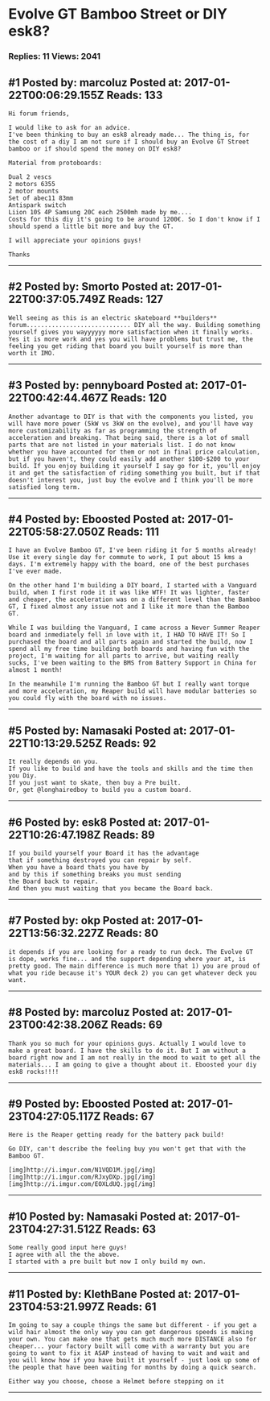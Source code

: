 # Evolve GT Bamboo Street or DIY esk8?

### Replies: 11 Views: 2041

## \#1 Posted by: marcoluz Posted at: 2017-01-22T00:06:29.155Z Reads: 133

```
Hi forum friends, 

I would like to ask for an advice. 
I've been thinking to buy an esk8 already made... The thing is, for the cost of a diy I am not sure if I should buy an Evolve GT Street bamboo or if should spend the money on DIY esk8?

Material from protoboards:

Dual 2 vescs
2 motors 6355
2 motor mounts
Set of abec11 83mm 
Antispark switch
Liion 10S 4P Samsung 20C each 2500mh made by me.... 
Costs for this diy it's going to be around 1200€. So I don't know if I should spend a little bit more and buy the GT. 

I will appreciate your opinions guys!

Thanks
```

---
## \#2 Posted by: Smorto Posted at: 2017-01-22T00:37:05.749Z Reads: 127

```
Well seeing as this is an electric skateboard **builders** forum............................. DIY all the way. Building something yourself gives you wayyyyyy more satisfaction when it finally works. Yes it is more work and yes you will have problems but trust me, the feeling you get riding that board you built yourself is more than worth it IMO.
```

---
## \#3 Posted by: pennyboard Posted at: 2017-01-22T00:42:44.467Z Reads: 120

```
Another advantage to DIY is that with the components you listed, you will have more power (5kW vs 3kW on the evolve), and you'll have way more customizability as far as programming the strength of acceleration and breaking. That being said, there is a lot of small parts that are not listed in your materials list. I do not know whether you have accounted for them or not in final price calculation, but if you haven't, they could easily add another $100-$200 to your build. If you enjoy building it yourself I say go for it, you'll enjoy it and get the satisfaction of riding something you built, but if that doesn't interest you, just buy the evolve and I think you'll be more satisfied long term.
```

---
## \#4 Posted by: Eboosted Posted at: 2017-01-22T05:58:27.050Z Reads: 111

```
I have an Evolve Bamboo GT, I've been riding it for 5 months already! Use it every single day for commute to work, I put about 15 kms a days. I'm extremely happy with the board, one of the best purchases I've ever made. 

On the other hand I'm building a DIY board, I started with a Vanguard build, when I first rode it it was like WTF! It was lighter, faster and cheaper, the acceleration was on a different level than the Bamboo GT, I fixed almost any issue not and I like it more than the Bamboo GT. 

While I was building the Vanguard, I came across a Never Summer Reaper board and inmediately fell in love with it, I HAD TO HAVE IT! So I purchased the board and all parts again and started the build, now I spend all my free time building both boards and having fun with the project, I'm waiting for all parts to arrive, but waiting really sucks, I've been waiting to the BMS from Battery Support in China for almost 1 month!

In the meanwhile I'm running the Bamboo GT but I really want torque and more acceleration, my Reaper build will have modular batteries so you could fly with the board with no issues.
```

---
## \#5 Posted by: Namasaki Posted at: 2017-01-22T10:13:29.525Z Reads: 92

```
It really depends on you. 
If you like to build and have the tools and skills and the time then you Diy. 
If you just want to skate, then buy a Pre built.
Or, get @longhairedboy to build you a custom board.
```

---
## \#6 Posted by: esk8 Posted at: 2017-01-22T10:26:47.198Z Reads: 89

```
If you build yourself your Board it has the advantage
that if something destroyed you can repair by self.
When you have a board thats you have by
and by this if something breaks you must sending
the Board back to repair.
And then you must waiting that you became the Board back.
```

---
## \#7 Posted by: okp Posted at: 2017-01-22T13:56:32.227Z Reads: 80

```
it depends if you are looking for a ready to run deck. The Evolve GT is dope, works fine... and the support depending where your at, is pretty good. The main difference is much more that 1) you are proud of what you ride because it's YOUR deck 2) you can get whatever deck you want.
```

---
## \#8 Posted by: marcoluz Posted at: 2017-01-23T00:42:38.206Z Reads: 69

```
Thank you so much for your opinions guys. Actually I would love to make a great board. I have the skills to do it. But I am without a board right now and I am not really in the mood to wait to get all the materials... I am going to give a thought about it. Eboosted your diy esk8 rocks!!!!
```

---
## \#9 Posted by: Eboosted Posted at: 2017-01-23T04:27:05.117Z Reads: 67

```
Here is the Reaper getting ready for the battery pack build!

Go DIY, can't describe the feeling buy you won't get that with the Bamboo GT.

[img]http://i.imgur.com/N1VQD1M.jpg[/img]
[img]http://i.imgur.com/RJxyDXp.jpg[/img]
[img]http://i.imgur.com/EOXLdUQ.jpg[/img]
```

---
## \#10 Posted by: Namasaki Posted at: 2017-01-23T04:27:31.512Z Reads: 63

```
Some really good input here guys!
I agree with all the the above.
I started with a pre built but now I only build my own.
```

---
## \#11 Posted by: KlethBane Posted at: 2017-01-23T04:53:21.997Z Reads: 61

```
Im going to say a couple things the same but different - if you get a wild hair almost the only way you can get dangerous speeds is making your own. You can make one that gets much much more DISTANCE also for cheaper... your factory built will come with a warranty but you are going to want to fix it ASAP instead of having to wait and wait and you will know how if you have built it yourself - just look up some of the people that have been waiting for months by doing a quick search.

Either way you choose, choose a Helmet before stepping on it
```

---
